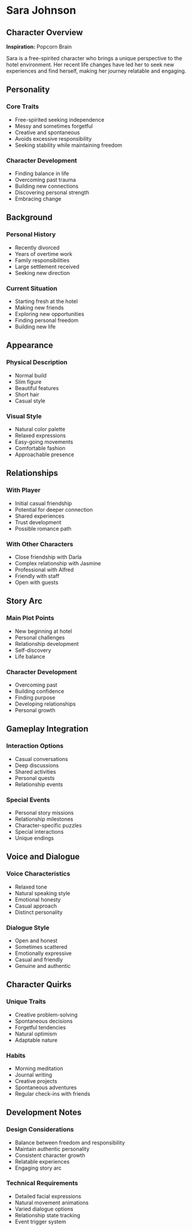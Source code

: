 # Sara Johnson

## Character Overview

**Inspiration:** Popcorn Brain

Sara is a free-spirited character who brings a unique perspective to the hotel environment. Her recent life changes have led her to seek new experiences and find herself, making her journey relatable and engaging.

## Personality

### Core Traits
- Free-spirited seeking independence
- Messy and sometimes forgetful
- Creative and spontaneous
- Avoids excessive responsibility
- Seeking stability while maintaining freedom

### Character Development
- Finding balance in life
- Overcoming past trauma
- Building new connections
- Discovering personal strength
- Embracing change

## Background

### Personal History
- Recently divorced
- Years of overtime work
- Family responsibilities
- Large settlement received
- Seeking new direction

### Current Situation
- Starting fresh at the hotel
- Making new friends
- Exploring new opportunities
- Finding personal freedom
- Building new life

## Appearance

### Physical Description
- Normal build
- Slim figure
- Beautiful features
- Short hair
- Casual style

### Visual Style
- Natural color palette
- Relaxed expressions
- Easy-going movements
- Comfortable fashion
- Approachable presence

## Relationships

### With Player
- Initial casual friendship
- Potential for deeper connection
- Shared experiences
- Trust development
- Possible romance path

### With Other Characters
- Close friendship with Darla
- Complex relationship with Jasmine
- Professional with Alfred
- Friendly with staff
- Open with guests

## Story Arc

### Main Plot Points
- New beginning at hotel
- Personal challenges
- Relationship development
- Self-discovery
- Life balance

### Character Development
- Overcoming past
- Building confidence
- Finding purpose
- Developing relationships
- Personal growth

## Gameplay Integration

### Interaction Options
- Casual conversations
- Deep discussions
- Shared activities
- Personal quests
- Relationship events

### Special Events
- Personal story missions
- Relationship milestones
- Character-specific puzzles
- Special interactions
- Unique endings

## Voice and Dialogue

### Voice Characteristics
- Relaxed tone
- Natural speaking style
- Emotional honesty
- Casual approach
- Distinct personality

### Dialogue Style
- Open and honest
- Sometimes scattered
- Emotionally expressive
- Casual and friendly
- Genuine and authentic

## Character Quirks

### Unique Traits
- Creative problem-solving
- Spontaneous decisions
- Forgetful tendencies
- Natural optimism
- Adaptable nature

### Habits
- Morning meditation
- Journal writing
- Creative projects
- Spontaneous adventures
- Regular check-ins with friends

## Development Notes

### Design Considerations
- Balance between freedom and responsibility
- Maintain authentic personality
- Consistent character growth
- Relatable experiences
- Engaging story arc

### Technical Requirements
- Detailed facial expressions
- Natural movement animations
- Varied dialogue options
- Relationship state tracking
- Event trigger system 